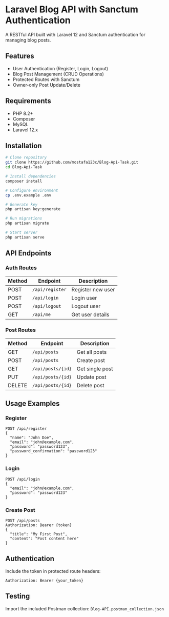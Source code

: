 # Laravel Blog API with Sanctum Authentication

A RESTful API built with Laravel 12 and Sanctum authentication for managing blog posts.

## Features

-   User Authentication (Register, Login, Logout)
-   Blog Post Management (CRUD Operations)
-   Protected Routes with Sanctum
-   Owner-only Post Update/Delete

## Requirements

-   PHP 8.2+
-   Composer
-   MySQL
-   Laravel 12.x

## Installation

```bash
# Clone repository
git clone https://github.com/mostafa123c/Blog-Api-Task.git
cd Blog-Api-Task

# Install dependencies
composer install

# Configure environment
cp .env.example .env

# Generate key
php artisan key:generate

# Run migrations
php artisan migrate

# Start server
php artisan serve
```

## API Endpoints

### Auth Routes

| Method | Endpoint        | Description       |
| ------ | --------------- | ----------------- |
| POST   | `/api/register` | Register new user |
| POST   | `/api/login`    | Login user        |
| POST   | `/api/logout`   | Logout user       |
| GET    | `/api/me`       | Get user details  |

### Post Routes

| Method | Endpoint          | Description     |
| ------ | ----------------- | --------------- |
| GET    | `/api/posts`      | Get all posts   |
| POST   | `/api/posts`      | Create post     |
| GET    | `/api/posts/{id}` | Get single post |
| PUT    | `/api/posts/{id}` | Update post     |
| DELETE | `/api/posts/{id}` | Delete post     |

## Usage Examples

### Register

```http
POST /api/register
{
  "name": "John Doe",
  "email": "john@example.com",
  "password": "password123",
  "password_confirmation": "password123"
}
```

### Login

```http
POST /api/login
{
  "email": "john@example.com",
  "password": "password123"
}
```

### Create Post

```http
POST /api/posts
Authorization: Bearer {token}
{
  "title": "My First Post",
  "content": "Post content here"
}
```

## Authentication

Include the token in protected route headers:

```http
Authorization: Bearer {your_token}
```

## Testing

Import the included Postman collection: `Blog-API.postman_collection.json`
